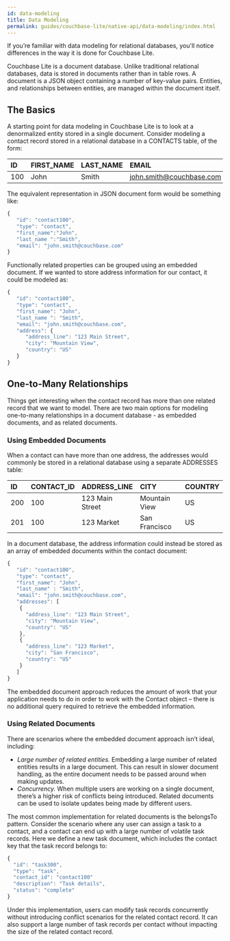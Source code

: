 ```yaml
---
id: data-modeling
title: Data Modeling
permalink: guides/couchbase-lite/native-api/data-modeling/index.html
---
```


If you’re familiar with data modeling for relational databases, you'll notice differences in the way it is done for Couchbase Lite.

Couchbase Lite is a document database. Unlike traditional relational databases, data is stored in documents rather than in table rows. A document is a JSON object containing a number of key-value pairs. Entities, and relationships between entities, are managed within the document itself.

## The Basics

A starting point for data modeling in Couchbase Lite is to look at a denormalized entity stored in a single document. Consider modeling a contact record stored in a relational database in a CONTACTS table, of the form:

|ID|FIRST_NAME|LAST_NAME|EMAIL|
|:--|:---------|:--------|:----|
|100|John|Smith|john.smith@couchbase.com|

The equivalent representation in JSON document form would be something like:

```javascript
{
   "id": "contact100",
   "type": "contact",
   "first_name":"John",
   "last_name ":"Smith",
   "email": "john.smith@couchbase.com"
}
```

Functionally related properties can be grouped using an embedded document. If we wanted to store address information for our contact, it could be modeled as:

```javascript
{
   "id": "contact100",
   "type": "contact",
   "first_name": "John",
   "last_name ": "Smith",
   "email": "john.smith@couchbase.com",
   "address": {
      "address_line": "123 Main Street",
      "city": "Mountain View",
      "country": "US"
   }
}
```

## One-to-Many Relationships

Things get interesting when the contact record has more than one related record that we want to model. There are two main options for modeling one-to-many relationships in a document database - as embedded documents, and as related documents.

### Using Embedded Documents

When a contact can have more than one address, the addresses would commonly be stored in a relational database using a separate ADDRESSES table:

|ID|CONTACT_ID|ADDRESS_LINE|CITY|COUNTRY|
|:--|:---------|:-----------|:---|:------|
|200|100|123 Main Street|Mountain View|US|
|201|100|123 Market|San Francisco|US|

In a document database, the address information could instead be stored as an array of embedded documents within the contact document:

```javascript
{
   "id": "contact100",
   "type": "contact",
   "first_name": "John",
   "last_name" : "Smith",
   "email": "john.smith@couchbase.com",
   "addresses": [
    {
      "address_line": "123 Main Street",
      "city": "Mountain View",
      "country": "US"
    },
    {
      "address_line": "123 Market",
      "city": "San Francisco",
      "country": "US"
    }
   ]
}
```

The embedded document approach reduces the amount of work that your application needs to do in order to work with the Contact object – there is no additional query required to retrieve the embedded information.

### Using Related Documents

There are scenarios where the embedded document approach isn’t ideal, including:

- _Large number of related entities._ Embedding a large number of related entities results in a large document. This can result in slower document handling, as the entire document needs to be passed around when making updates.
- _Concurrency._ When multiple users are working on a single document, there’s a higher risk of conflicts being introduced. Related documents can be used to isolate updates being made by different users.

The most common implementation for related documents is the belongsTo pattern. Consider the scenario where any user can assign a task to a contact, and a contact can end up with a large number of volatile task records. Here we define a new task document, which includes the contact key that the task record belongs to:

```javascript
{
  "id": "task300",
  "type": "task",
  "contact_id": "contact100"
  "description": "Task details",
  "status": "complete"
}
```

Under this implementation, users can modify task records concurrently without introducing conflict scenarios for the related contact record. It can also support a large number of task records per contact without impacting the size of the related contact record.
